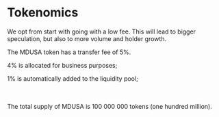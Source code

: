 # Tokenomics

We opt from start with going with a low fee. This will lead to bigger speculation, but also to more volume and holder growth.&#x20;

The MDUSA token has a transfer fee of 5%.&#x20;

4% is allocated for business purposes;

1% is automatically added to the liquidity pool;

\
\
The total supply of MDUSA is 100 000 000 tokens (one hundred million).

